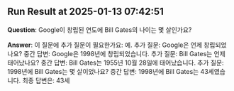 

## Run Result at 2025-01-13 07:42:51
**Question**: Google이 창립된 연도에 Bill Gates의 나이는 몇 살인가요?

**Answer**:
이 질문에 추가 질문이 필요한가요: 예.
추가 질문: Google은 언제 창립되었나요?
중간 답변: Google은 1998년에 창립되었습니다.
추가 질문: Bill Gates는 언제 태어났나요?
중간 답변: Bill Gates는 1955년 10월 28일에 태어났습니다.
추가 질문: 1998년에 Bill Gates는 몇 살이었나요?
중간 답변: 1998년에 Bill Gates는 43세였습니다.
최종 답변은: 43세
